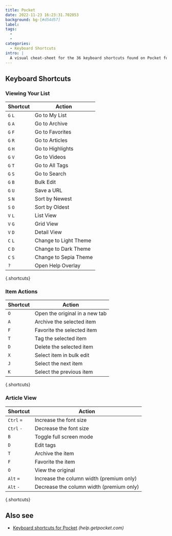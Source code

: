 ```yaml
---
title: Pocket
date: 2022-11-23 16:23:31.702053
background: bg-[#d54d57]
label:
tags:
  -
  -
categories:
  - Keyboard Shortcuts
intro: |
  A visual cheat-sheet for the 36 keyboard shortcuts found on Pocket for Web
---
```


## Keyboard Shortcuts

### Viewing Your List

| Shortcut | Action                |
| -------- | --------------------- |
| `G` `L`  | Go to My List         |
| `G` `A`  | Go to Archive         |
| `G` `F`  | Go to Favorites       |
| `G` `R`  | Go to Articles        |
| `G` `H`  | Go to Highlights      |
| `G` `V`  | Go to Videos          |
| `G` `T`  | Go to All Tags        |
| `G` `S`  | Go to Search          |
| `G` `B`  | Bulk Edit             |
| `G` `U`  | Save a URL            |
| `S` `N`  | Sort by Newest        |
| `S` `O`  | Sort by Oldest        |
| `V` `L`  | List View             |
| `V` `G`  | Grid View             |
| `V` `D`  | Detail View           |
| `C` `L`  | Change to Light Theme |
| `C` `D`  | Change to Dark Theme  |
| `C` `S`  | Change to Sepia Theme |
| `?`      | Open Help Overlay     |

{.shortcuts}

### Item Actions

| Shortcut | Action                         |
| -------- | ------------------------------ |
| `O`      | Open the original in a new tab |
| `A`      | Archive the selected item      |
| `F`      | Favorite the selected item     |
| `T`      | Tag the selected item          |
| `D`      | Delete the selected item       |
| `X`      | Select item in bulk edit       |
| `J`      | Select the next item           |
| `K`      | Select the previous item       |

{.shortcuts}

### Article View

| Shortcut   | Action                                   |
| ---------- | ---------------------------------------- |
| `Ctrl` `=` | Increase the font size                   |
| `Ctrl` `-` | Decrease the font size                   |
| `B`        | Toggle full screen mode                  |
| `D`        | Edit tags                                |
| `T`        | Archive the item                         |
| `F`        | Favorite the item                        |
| `O`        | View the original                        |
| `Alt` `=`  | Increase the column width (premium only) |
| `Alt` `-`  | Decrease the column width (premium only) |

{.shortcuts}

## Also see

- [Keyboard shortcuts for Pocket](https://help.getpocket.com/article/994-keyboard-shortcuts-in-pocket-for-web)
  _(help.getpocket.com)_
